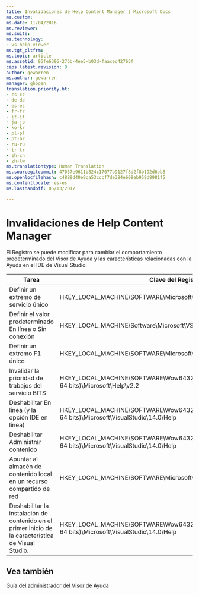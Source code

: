 ```yaml
---
title: Invalidaciones de Help Content Manager | Microsoft Docs
ms.custom: 
ms.date: 11/04/2016
ms.reviewer: 
ms.suite: 
ms.technology:
- vs-help-viewer
ms.tgt_pltfrm: 
ms.topic: article
ms.assetid: 95fe6396-276b-4ee5-b03d-faacec42765f
caps.latest.revision: 9
author: gewarren
ms.author: gewarren
manager: ghogen
translation.priority.ht:
- cs-cz
- de-de
- es-es
- fr-fr
- it-it
- ja-jp
- ko-kr
- pl-pl
- pt-br
- ru-ru
- tr-tr
- zh-cn
- zh-tw
ms.translationtype: Human Translation
ms.sourcegitcommit: 47057e9611b824c17077b9127f8d2f8b192d6eb8
ms.openlocfilehash: c4889d40e9ca53cccf7de384e609eb959d8981f5
ms.contentlocale: es-es
ms.lasthandoff: 05/13/2017

---
```

# <a name="help-content-manager-overrides"></a>Invalidaciones de Help Content Manager
El Registro se puede modificar para cambiar el comportamiento predeterminado del Visor de Ayuda y las características relacionadas con la Ayuda en el IDE de Visual Studio.  
  
|Tarea|Clave del Registro|Valor y definición|  
|----------|------------------|--------------------------|  
|Definir un extremo de servicio único|HKEY_LOCAL_MACHINE\SOFTWARE\Microsoft\VSWinExpress\14.0\Help|NewContentAndUpdateService: *HTTPValueForTheServiceEndpoint*.|  
|Definir el valor predeterminado En línea o Sin conexión|HKEY_LOCAL_MACHINE\Software\Microsoft\VSWinExpress\14.0\help|UseOnlineHelp: escriba `0` para especificar Ayuda local y escriba `1` para especificar Ayuda en línea.|  
|Definir un extremo F1 único|HKEY_LOCAL_MACHINE\SOFTWARE\Microsoft\VSWinExpress\14.0\Help|OnlineBaseUrl: *HTTPValueForTheServiceEndpoint*|  
|Invalidar la prioridad de trabajos del servicio BITS|HKEY_LOCAL_MACHINE\SOFTWARE\Wow6432Node (en un equipo de 64 bits)\Microsoft\Help\v2.2|BITSPriority: use uno de los valores siguientes: **foreground**, **high**, **normal** o **low**.|  
|Deshabilitar En línea (y la opción IDE en línea)|HKEY_LOCAL_MACHINE\SOFTWARE\Wow6432Node (en un equipo de 64 bits)\Microsoft\VisualStudio\14.0\Help|OnlineHelpPreferenceDisabled: establézcalo en 1 para deshabilitar el acceso al contenido de Ayuda en línea.|  
|Deshabilitar Administrar contenido|HKEY_LOCAL_MACHINE\SOFTWARE\Wow6432Node (en un equipo de 64 bits)\Microsoft\VisualStudio\14.0\Help|ContentManagementDisabled: establézcalo en 1 para deshabilitar la pestaña **Administrar contenido** del Visor de Ayuda.|  
|Apuntar al almacén de contenido local en un recurso compartido de red|HKEY_LOCAL_MACHINE\SOFTWARE\Microsoft\Help\v2.2\Catalogs\VisualStudio11|LocationPath="*ContentStoreNetworkShare*"|  
|Deshabilitar la instalación de contenido en el primer inicio de la característica de Visual Studio.|HKEY_LOCAL_MACHINE\SOFTWARE\Wow6432Node (en un equipo de 64 bits)\Microsoft\VisualStudio\14.0\Help|DisableFirstRunHelpSelection: establézcalo en 1 para deshabilitar las características de ayuda que se configuran la primera vez que se inicia Visual Studio.|  
  
## <a name="see-also"></a>Vea también  
 [Guía del administrador del Visor de Ayuda](../ide/help-viewer-administrator-guide.md)
